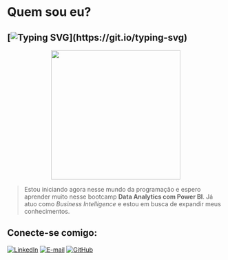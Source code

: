 # Quem sou eu?

## [![Typing SVG](https://readme-typing-svg.herokuapp.com?font=Fira+Code&pause=1000&color=B75ECD&random=false&width=435&lines=Ol%C3%A1!+Eu+sou+a+Anna+Carlla+Braga.)](https://git.io/typing-svg)

<div id="header" align="center">
  <img src="https://camo.githubusercontent.com/b63fab2cfe844a8ae1e4e79bf228f1c4e151a261202dfc502da3ae8159860660/68747470733a2f2f7777772e61666664652e636f6d2f75706c6f6164732f61727469636c652f3135383334342f3533326a557244504a38616469614d422e676966" width="300"/>
</div>



> Estou iniciando agora nesse mundo da programação e espero aprender muito nesse bootcamp **Data Analytics com Power BI**. Já atuo como *Business Intelligence* e estou em busca de expandir meus conhecimentos.  


## Conecte-se comigo:

[![LinkedIn](https://img.shields.io/badge/LinkedIn-B75ECD?style=for-the-badge&logo=linkedin&logoColor=F7CAC9)](https://www.linkedin.com/in/anna-carlla-braga-209581168/)
[![E-mail](https://img.shields.io/badge/-Email-B75ECD?style=for-the-badge&logo=microsoft-outlook&logoColor=F7CAC9)](mailto:annacarllafb@gmail.com)
[![GitHub](https://img.shields.io/badge/GitHub-B75ECD?style=for-the-badge&logo=github&logoColor=F7CAC9)](https://www.dio.me/users/annacarllafb)


